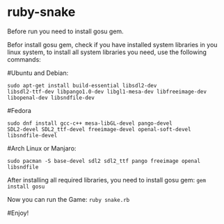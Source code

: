 # ruby-snake
Before run you need to install gosu gem.

Befor install gosu gem, check if you have installed system libraries in you linux system,
to install all system libraries you need, use the following commands:

#Ubuntu and Debian:

<code>sudo apt-get install build-essential libsdl2-dev libsdl2-ttf-dev libpango1.0-dev libgl1-mesa-dev libfreeimage-dev libopenal-dev libsndfile-dev</code>

#Fedora

<code>sudo dnf install gcc-c++ mesa-libGL-devel pango-devel SDL2-devel SDL2_ttf-devel freeimage-devel openal-soft-devel libsndfile-devel</code>

#Arch Linux or Manjaro:

<code>sudo pacman -S base-devel sdl2 sdl2_ttf pango freeimage openal libsndfile</code>


After installing all required libraries, you need to install gosu gem:
<code>gem install gosu</code>

Now you can run the Game:
<code>ruby snake.rb</code>

#Enjoy!

